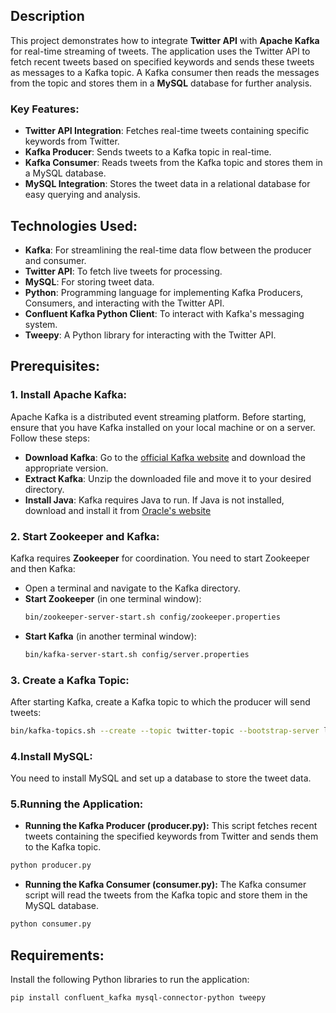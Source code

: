 
## Description
This project demonstrates how to integrate **Twitter API** with **Apache Kafka** for real-time streaming of tweets. 
The application uses the Twitter API to fetch recent tweets based on specified keywords and sends these tweets as messages to a Kafka topic. 
A Kafka consumer then reads the messages from the topic and stores them in a **MySQL** database for further analysis.

### Key Features:
- **Twitter API Integration**: Fetches real-time tweets containing specific keywords from Twitter.
- **Kafka Producer**: Sends tweets to a Kafka topic in real-time.
- **Kafka Consumer**: Reads tweets from the Kafka topic and stores them in a MySQL database.
- **MySQL Integration**: Stores the tweet data in a relational database for easy querying and analysis.

## Technologies Used:
- **Kafka**: For streamlining the real-time data flow between the producer and consumer.
- **Twitter API**: To fetch live tweets for processing.
- **MySQL**: For storing tweet data.
- **Python**: Programming language for implementing Kafka Producers, Consumers, and interacting with the Twitter API.
- **Confluent Kafka Python Client**: To interact with Kafka's messaging system.
- **Tweepy**: A Python library for interacting with the Twitter API.

## Prerequisites:
### 1. **Install Apache Kafka:**
   Apache Kafka is a distributed event streaming platform. Before starting, ensure that you have Kafka installed on your local machine or on a server. Follow these steps:

   - **Download Kafka**: Go to the [official Kafka website](https://kafka.apache.org/downloads) and download the appropriate version.
   - **Extract Kafka**: Unzip the downloaded file and move it to your desired directory.
   - **Install Java**: Kafka requires Java to run. If Java is not installed, download and install it from [Oracle's website](https://www.oracle.com/java/technologies/javase-jdk11-downloads.html)

### 2.   **Start Zookeeper and Kafka:**
   Kafka requires **Zookeeper** for coordination. You need to start Zookeeper and then Kafka:
   - Open a terminal and navigate to the Kafka directory.
   - **Start Zookeeper** (in one terminal window):
     ```bash
     bin/zookeeper-server-start.sh config/zookeeper.properties
     ```
   - **Start Kafka** (in another terminal window):
     ```bash
     bin/kafka-server-start.sh config/server.properties
     ```

### 3. **Create a Kafka Topic:**
   After starting Kafka, create a Kafka topic to which the producer will send tweets:
   ```bash
   bin/kafka-topics.sh --create --topic twitter-topic --bootstrap-server localhost:9092 --partitions 1 --replication-factor 1
 ```

### 4.Install MySQL:
You need to install MySQL and set up a database to store the tweet data.

### 5.Running the Application:

- **Running the Kafka Producer (producer.py):**
This script fetches recent tweets containing the specified keywords from Twitter and sends them to the Kafka topic.

```bash
python producer.py
```
- **Running the Kafka Consumer (consumer.py):**
The Kafka consumer script will read the tweets from the Kafka topic and store them in the MySQL database.
```bash
python consumer.py
```
## Requirements:
Install the following Python libraries to run the application:
```
pip install confluent_kafka mysql-connector-python tweepy
```
